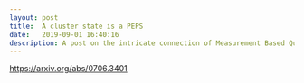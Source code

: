 ```yaml
---
layout: post
title:  A cluster state is a PEPS
date:   2019-09-01 16:40:16
description: A post on the intricate connection of Measurement Based Quantum Computing and common tensor network states.
---
```

https://arxiv.org/abs/0706.3401

